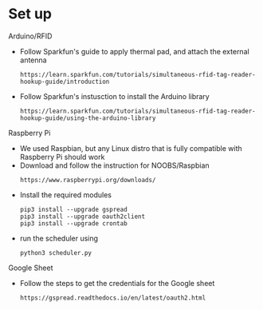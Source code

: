 # Set up

Arduino/RFID
- Follow Sparkfun's guide to apply thermal pad, and attach the external antenna
    ```
    https://learn.sparkfun.com/tutorials/simultaneous-rfid-tag-reader-hookup-guide/introduction
    ```
- Follow Sparkfun's instusction to install the Arduino library
    ```
    https://learn.sparkfun.com/tutorials/simultaneous-rfid-tag-reader-hookup-guide/using-the-arduino-library
    ```

Raspberry Pi
- We used Raspbian, but any Linux distro that is fully compatible with Raspberry Pi should work
- Download and follow the instruction for NOOBS/Raspbian
    ```
    https://www.raspberrypi.org/downloads/
    ```
- Install the required modules
    ```
    pip3 install --upgrade gspread
    pip3 install --upgrade oauth2client
    pip3 install --upgrade crontab
    ```
- run the scheduler using
    ```
    python3 scheduler.py
    ```

Google Sheet
- Follow the steps to get the credentials for the Google sheet
    ```
    https://gspread.readthedocs.io/en/latest/oauth2.html
    ```
